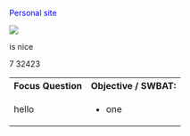 

<p style="color: blue;">Personal site</p>
<img src="https://upload.wikimedia.org/wikipedia/commons/thumb/9/9e/Penguins_walking_-Moltke_Harbour,_South_Georgia,_British_overseas_territory,_UK-8.jpg/220px-Penguins_walking_-Moltke_Harbour,_South_Georgia,_British_overseas_territory,_UK-8.jpg">

is nice

7
32423


<table>
	<tr>
		<th>Focus Question</th> <th>Objective / SWBAT:</th>
  </tr>
  <tr>
	  <td>hello</td> <td><ul> <li> one</li></ul></td>
  </tr>
</table>
